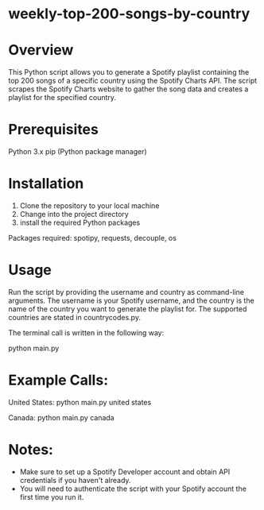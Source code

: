 # weekly-top-200-songs-by-country
# Overview

This Python script allows you to generate a Spotify playlist containing the top 200 songs of a specific country using the Spotify Charts API. The script scrapes the Spotify Charts website to gather the song data and creates a playlist for the specified country.

# Prerequisites
Python 3.x
pip (Python package manager)

# Installation
1. Clone the repository to your local machine
2. Change into the project directory
3. install the required Python packages

Packages required: spotipy, requests, decouple, os

# Usage
Run the script by providing the username and country as command-line arguments. The username is your Spotify username, and the country is the name of the country you want to generate the playlist for. The supported countries are stated in countrycodes.py. 

The terminal call is written in the following way: 

python main.py <username> <country>

# Example Calls:
United States: python main.py <username> united states

Canada: python main.py <username> canada

# Notes:
- Make sure to set up a Spotify Developer account and obtain API credentials if you haven't already.
- You will need to authenticate the script with your Spotify account the first time you run it.
